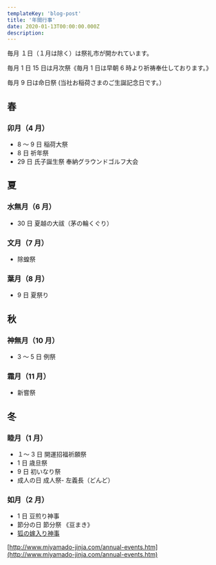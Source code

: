 ```yaml
---
templateKey: 'blog-post'
title: '年間行事'
date: 2020-01-13T00:00:00.000Z
description:
---
```


毎月 １日（１月は除く）は祭礼市が開かれています。

毎月 1 日 15 日は月次祭《毎月 1 日は早朝 6 時より祈祷奉仕しております。》

毎月 9 日は命日祭 (当社お稲荷さまのご生誕記念日です。）

## 春

### 卯月（4 月）

- 8 ～ 9 日 稲荷大祭
- 8 日 祈年祭
- 29 日 氏子誕生祭
  奉納グラウンドゴルフ大会

## 夏

### 水無月（6 月）

- 30 日 夏越の大祓（茅の輪くぐり）

### 文月（7 月）

- 除蝗祭

### 葉月（8 月）

- 9 日 夏祭り

## 秋

### 神無月（10 月）

- 3 ～ 5 日 例祭

### 霜月（11 月）

- 新嘗祭

## 冬

### 睦月（1 月）

- １～ 3 日 開運招福祈願祭
- 1 日 歳旦祭
- 9 日 初いなり祭
- 成人の日 成人祭- 左義長（どんど）

### 如月（2 月）

- 1 日 豆煎り神事
- 節分の日 節分祭 《豆まき》
- [狐の嫁入り神事](/yomeiri)

[http://www.miyamado-jinja.com/annual-events.htm](http://www.miyamado-jinja.com/annual-events.htm)
